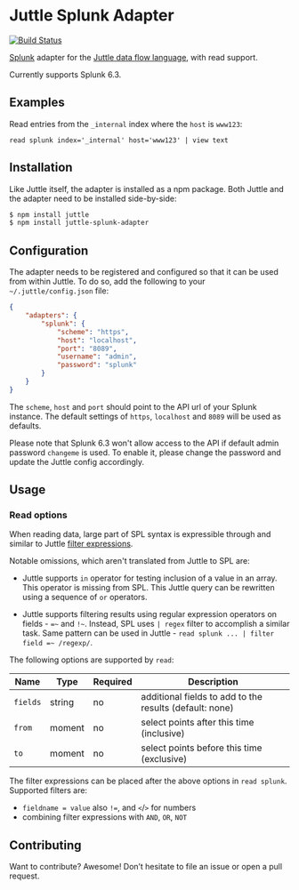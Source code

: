 # Juttle Splunk Adapter

[![Build Status](https://travis-ci.org/juttle/juttle-splunk-adapter.svg?branch=master)](https://travis-ci.org/juttle/juttle-splunk-adapter)

[Splunk](http://www.splunk.com/) adapter for the [Juttle data flow
language](https://github.com/juttle/juttle), with read support.

Currently supports Splunk 6.3.

## Examples

Read entries from the `_internal` index where the `host` is `www123`:

```juttle
read splunk index='_internal' host='www123' | view text
```

## Installation

Like Juttle itself, the adapter is installed as a npm package. Both Juttle and
the adapter need to be installed side-by-side:

```bash
$ npm install juttle
$ npm install juttle-splunk-adapter
```

## Configuration

The adapter needs to be registered and configured so that it can be used from
within Juttle. To do so, add the following to your `~/.juttle/config.json` file:

```json
{
    "adapters": {
        "splunk": {
            "scheme": "https",
            "host": "localhost",
            "port": "8089",
            "username": "admin",
            "password": "splunk"
        }
    }
}
```

The `scheme`, `host` and `port` should point to the API url of your Splunk instance.
The default settings of `https`, `localhost` and `8089` will be used as defaults.

Please note that Splunk 6.3 won't allow access to the API if default admin password `changeme`
is used. To enable it, please change the password and update the Juttle config accordingly.

## Usage

### Read options

When reading data, large part of SPL syntax is expressible through and similar
to Juttle [filter expressions](http://juttle.github.io/juttle/concepts/filtering/).

Notable omissions, which aren't translated from Juttle to SPL are:

* Juttle supports `in` operator for testing inclusion of a value in an array.
  This operator is missing from SPL. This Juttle query can be rewritten using a
  sequence of `or` operators.

* Juttle supports filtering results using regular expression operators on
  fields - `=~` and `!~`. Instead, SPL uses `| regex` filter to accomplish a
  similar task. Same pattern can be used in Juttle - `read splunk ... | filter
  field =~ /regexp/`.

The following options are supported by `read`:

Name | Type | Required | Description
-----|------|----------|-------------
`fields` | string | no | additional fields to add to the results (default: none)
`from` | moment | no | select points after this time (inclusive)
`to`   | moment | no | select points before this time (exclusive)

The filter expressions can be placed after the above options in `read splunk`. Supported filters are:

- `fieldname = value` also `!=`, and `<`/`>` for numbers
- combining filter expressions with `AND`, `OR`, `NOT`

## Contributing

Want to contribute? Awesome! Don’t hesitate to file an issue or open a pull
request.
